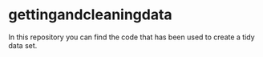# gettingandcleaningdata
In this repository you can find the code that has been used to create a tidy data set. 

